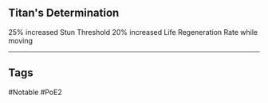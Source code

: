 ## Titan's Determination
25% increased Stun Threshold
20% increased Life Regeneration Rate while moving

---
## Tags
#Notable
#PoE2
